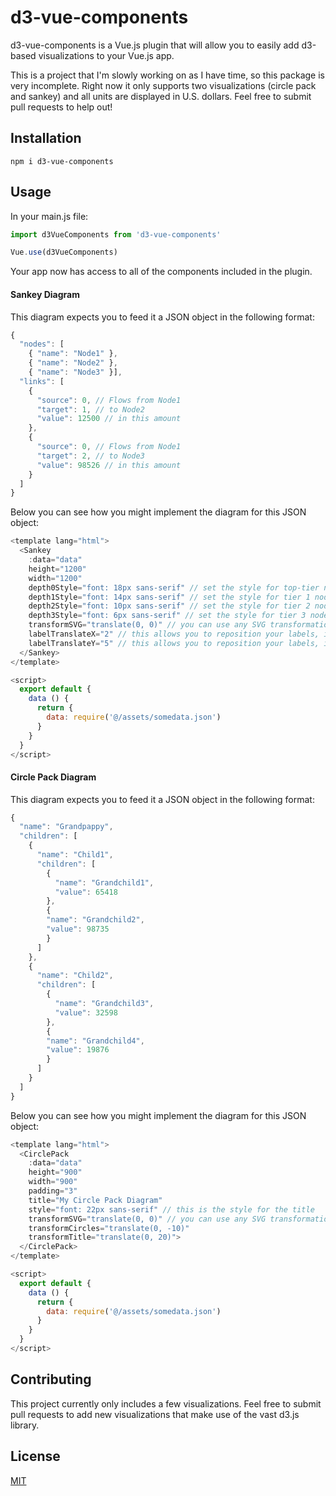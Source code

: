 # d3-vue-components

d3-vue-components is a Vue.js plugin that will allow you to easily add d3-based visualizations to your Vue.js app.

This is a project that I'm slowly working on as I have time, so this package is very incomplete. Right now it only supports two visualizations (circle pack and sankey) and all units are displayed in U.S. dollars. Feel free to submit pull requests to help out!

## Installation

`npm i d3-vue-components`

## Usage

In your main.js file:

```javascript
import d3VueComponents from 'd3-vue-components'

Vue.use(d3VueComponents)
```

Your app now has access to all of the components included in the plugin.

#### Sankey Diagram

This diagram expects you to feed it a JSON object in the following format:

```javascript
{
  "nodes": [
    { "name": "Node1" },
    { "name": "Node2" },
    { "name": "Node3" }],
  "links": [
    {
      "source": 0, // Flows from Node1
      "target": 1, // to Node2
      "value": 12500 // in this amount
    },
    {
      "source": 0, // Flows from Node1
      "target": 2, // to Node3
      "value": 98526 // in this amount
    }
  ]
}
```

Below you can see how you might implement the diagram for this JSON object:

```javascript
<template lang="html">
  <Sankey
    :data="data"
    height="1200"
    width="1200"
    depth0Style="font: 18px sans-serif" // set the style for top-tier node labels
    depth1Style="font: 14px sans-serif" // set the style for tier 1 node labels
    depth2Style="font: 10px sans-serif" // set the style for tier 2 node labels
    depth3Style="font: 6px sans-serif" // set the style for tier 3 node labels
    transformSVG="translate(0, 0)" // you can use any SVG transformation (e.g. rotate(45), scale(2))
    labelTranslateX="2" // this allows you to reposition your labels, if necessary
    labelTranslateY="5" // this allows you to reposition your labels, if necessary>
  </Sankey>
</template>

<script>
  export default {
    data () {
      return {
        data: require('@/assets/somedata.json')
      }
    }
  }
</script>
```

#### Circle Pack Diagram

This diagram expects you to feed it a JSON object in the following format:

```javascript
{
  "name": "Grandpappy",
  "children": [
    {
      "name": "Child1",
      "children": [
        {
          "name": "Grandchild1",
          "value": 65418
        },
        {
        "name": "Grandchild2",
        "value": 98735
        }
      ]
    },
    {
      "name": "Child2",
      "children": [
        {
          "name": "Grandchild3",
          "value": 32598
        },
        {
        "name": "Grandchild4",
        "value": 19876
        }
      ]
    }
  ]
}
```

Below you can see how you might implement the diagram for this JSON object:

```javascript
<template lang="html">
  <CirclePack
    :data="data"
    height="900"
    width="900"
    padding="3"
    title="My Circle Pack Diagram"
    style="font: 22px sans-serif" // this is the style for the title
    transformSVG="translate(0, 0)" // you can use any SVG transformation (e.g. rotate(45), scale(2))
    transformCircles="translate(0, -10)"
    transformTitle="translate(0, 20)">
  </CirclePack>
</template>

<script>
  export default {
    data () {
      return {
        data: require('@/assets/somedata.json')
      }
    }
  }
</script>
```

## Contributing
This project currently only includes a few visualizations. Feel free to submit pull requests to add new visualizations that make use of the vast d3.js library.

## License
[MIT](https://choosealicense.com/licenses/mit/)
